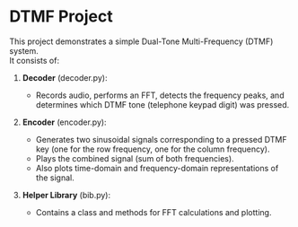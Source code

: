 # DTMF Project

This project demonstrates a simple Dual-Tone Multi-Frequency (DTMF) system.  
It consists of:

1. **Decoder** (decoder.py):  
   - Records audio, performs an FFT, detects the frequency peaks, and determines which DTMF tone (telephone keypad digit) was pressed.

2. **Encoder** (encoder.py):  
   - Generates two sinusoidal signals corresponding to a pressed DTMF key (one for the row frequency, one for the column frequency).  
   - Plays the combined signal (sum of both frequencies).  
   - Also plots time-domain and frequency-domain representations of the signal.

3. **Helper Library** (bib.py):  
   - Contains a class and methods for FFT calculations and plotting.
